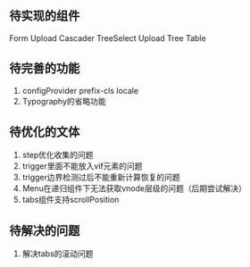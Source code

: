 ## 待实现的组件
Form Upload Cascader TreeSelect Upload Tree Table
## 待完善的功能
1. configProvider prefix-cls locale
2. Typography的省略功能
## 待优化的文体
1. step优化收集的问题
2. trigger里面不能放入vif元素的问题
3. trigger边界检测过后不能重新计算恢复的问题
4. Menu在递归组件下无法获取vnode层级的问题（后期尝试解决）
5. tabs组件支持scrollPosition
## 待解决的问题
1. 解决tabs的滚动问题